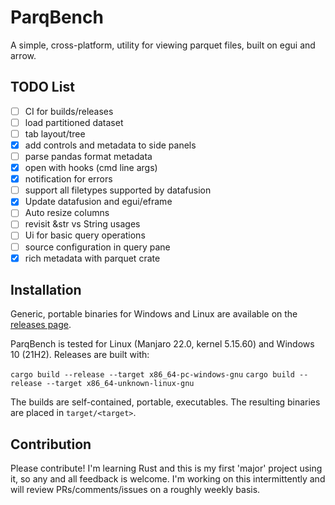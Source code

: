 # ParqBench

[//]: # ([![dependency status]&#40;https://deps.rs/repo/github/emilk/eframe_template/status.svg&#41;]&#40;https://deps.rs/repo/github/emilk/eframe_template&#41;)
[//]: # ([![Build Status]&#40;https://github.com/emilk/eframe_template/workflows/CI/badge.svg&#41;]&#40;https://github.com/emilk/eframe_template/actions?workflow=CI&#41;)

A simple, cross-platform, utility for viewing parquet files, built on egui and arrow.

## TODO List

- [ ] CI for builds/releases
- [ ] load partitioned dataset
- [ ] tab layout/tree
- [x] add controls and metadata to side panels
- [ ] parse pandas format metadata
- [x] open with hooks (cmd line args)
- [x] notification for errors
- [ ] support all filetypes supported by datafusion
- [x] Update datafusion and egui/eframe
- [ ] Auto resize columns
- [ ] revisit &str vs String usages
- [ ] Ui for basic query operations
- [ ] source configuration in query pane
- [x] rich metadata with parquet crate

## Installation

Generic, portable binaries for Windows and Linux are available on the [releases page](https://github.com/Kxnr/parqbench/releases).

ParqBench is tested for Linux (Manjaro 22.0, kernel 5.15.60) and Windows 10 (21H2). Releases are built with:

`cargo build --release --target x86_64-pc-windows-gnu`
`cargo build --release --target x86_64-unknown-linux-gnu`

The builds are self-contained, portable, executables. The resulting binaries are placed in `target/<target>`.

## Contribution

Please contribute! I'm learning Rust and this is my first 'major' project using it, so any and all feedback is welcome. I'm working on this intermittently and will review PRs/comments/issues on a roughly weekly basis.
